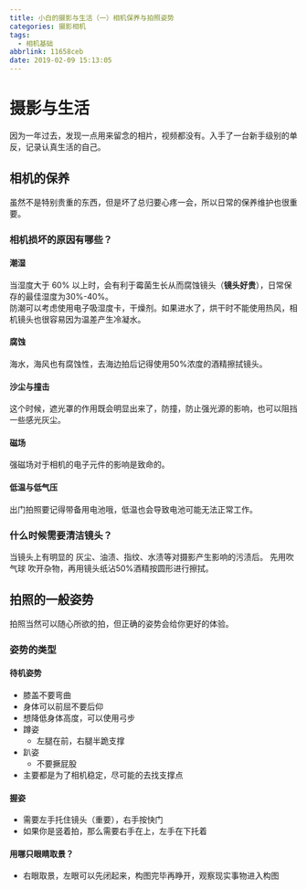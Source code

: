 ```yaml
---
title: 小白的摄影与生活（一）相机保养与拍照姿势
categories: 摄影相机
tags:
  - 相机基础
abbrlink: 11658ceb
date: 2019-02-09 15:13:05
---
```

# 摄影与生活

因为一年过去，发现一点用来留念的相片，视频都没有。入手了一台新手级别的单反，记录认真生活的自己。

## 相机的保养

虽然不是特别贵重的东西，但是坏了总归要心疼一会，所以日常的保养维护也很重要。

### 相机损坏的原因有哪些？

#### 潮湿

当湿度大于 60% 以上时，会有利于霉菌生长从而腐蚀镜头（**镜头好贵**），日常保存的最佳湿度为30%-40%。	
防潮可以考虑使用电子吸湿度卡，干燥剂。如果进水了，烘干时不能使用热风，相机镜头也很容易因为温差产生冷凝水。

#### 腐蚀

海水，海风也有腐蚀性，去海边拍后记得使用50%浓度的酒精擦拭镜头。

#### 沙尘与撞击

这个时候，遮光罩的作用既会明显出来了，防撞，防止强光源的影响，也可以阻挡一些感光灰尘。

#### 磁场

强磁场对于相机的电子元件的影响是致命的。

#### 低温与低气压

出门拍照要记得带备用电池哦，低温也会导致电池可能无法正常工作。

### 什么时候需要清洁镜头？

当镜头上有明显的 灰尘、油渍、指纹、水渍等对摄影产生影响的污渍后。
先用吹气球 吹开杂物，再用镜头纸沾50%酒精按圆形进行擦拭。

## 拍照的一般姿势

拍照当然可以随心所欲的拍，但正确的姿势会给你更好的体验。

### 姿势的类型

#### 待机姿势

- 膝盖不要弯曲
- 身体可以前屈不要后仰
- 想降低身体高度，可以使用弓步
- 蹲姿
	- 左腿在前，右腿半跪支撑
- 趴姿
	- 不要撅屁股
- 主要都是为了相机稳定，尽可能的去找支撑点

#### 握姿

- 需要左手托住镜头（重要），右手按快门
- 如果你是竖着拍，那么需要右手在上，左手在下托着

#### 用哪只眼睛取景？

- 右眼取景，左眼可以先闭起来，构图完毕再睁开，观察现实事物进入构图